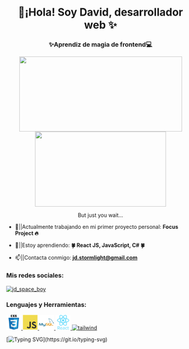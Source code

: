 <h1 align="center">🔮¡Hola! Soy David, desarrollador web ✨</h1>
<h3 align="center">✨Aprendiz de magia de frontend💻</h3>
<div align=center>

<a href="https://github.com/jdspaceboy/github-readme-stats">
  <img height=200 width=435 align="center" src="https://github-readme-stats.vercel.app/api?username=jdspaceboy&show_icons=true&theme=radical&hide_border=true" />
</a>
<a href="https://github.com/jdspaceboy/">
  <img height=200 width=350 align="center" src="https://github-readme-stats.vercel.app/api/top-langs?username=spaceboy&layout=compact&langs_count=8&card_width=320&show_icons=true&theme=radical&hide_border=true" />
</a>
</div>
<p align="center">But just you wait...</p>



- 🔭||Actualmente trabajando en mi primer proyecto personal: **Focus Project 🔥**

- 🌱||Estoy aprendiendo: **🍀 React JS, JavaScript, C# 🍀**

- 📫||Contacta conmigo: **jd.stormlight@gmail.com**

<h3 align="left">Mis redes sociales:</h3>
<p align="left">
<a href="https://instagram.com/jd_space_boy" target="blank"><img align="center" src="https://raw.githubusercontent.com/rahuldkjain/github-profile-readme-generator/master/src/images/icons/Social/instagram.svg" alt="jd_space_boy" height="30" width="40" /></a>
</p>

<h3 align="left">Lenguajes y Herramientas:</h3>
<p align="left"> <a href="https://www.w3schools.com/css/" target="_blank" rel="noreferrer"> <img src="https://raw.githubusercontent.com/devicons/devicon/master/icons/css3/css3-original-wordmark.svg" alt="css3" width="40" height="40"/> </a> <a href="https://developer.mozilla.org/en-US/docs/Web/JavaScript" target="_blank" rel="noreferrer"> <img src="https://raw.githubusercontent.com/devicons/devicon/master/icons/javascript/javascript-original.svg" alt="javascript" width="40" height="40"/> </a> <a href="https://www.mysql.com/" target="_blank" rel="noreferrer"> <img src="https://raw.githubusercontent.com/devicons/devicon/master/icons/mysql/mysql-original-wordmark.svg" alt="mysql" width="40" height="40"/> </a> <a href="https://reactjs.org/" target="_blank" rel="noreferrer"> <img src="https://raw.githubusercontent.com/devicons/devicon/master/icons/react/react-original-wordmark.svg" alt="react" width="40" height="40"/> </a> <a href="https://tailwindcss.com/" target="_blank" rel="noreferrer"> <img src="https://www.vectorlogo.zone/logos/tailwindcss/tailwindcss-icon.svg" alt="tailwind" width="40" height="40"/> </a> </p>

[![Typing SVG](https://readme-typing-svg.demolab.com/?lines=Programación+orientada+a+hechizos+>:]+...;'Ctrl+C',+magia+rápida+y+facil...)](https://git.io/typing-svg)


